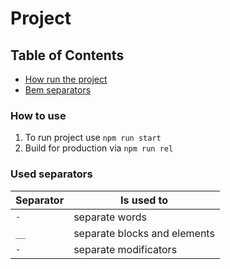 # Project

## Table of Contents

* [How run the project](#how-to-use)
* [Bem separators](#used-separators)

### How to use

1. To run project use ```npm run start```
1. Build for production via ```npm run rel```

### Used separators

| Separator     | Is used to                    |
| ------------- | ----------------------------- |
| `-`           | separate words                |
| `__`          | separate blocks and elements  |
| `-`          | separate modificators         |

